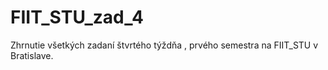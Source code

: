 # FIIT_STU_zad_4
Zhrnutie všetkých zadaní štvrtého týždňa , prvého semestra na FIIT_STU v Bratislave.
